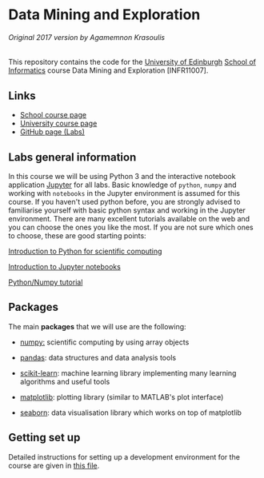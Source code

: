 # Data Mining and Exploration
###### Original 2017 version by Agamemnon Krasoulis
This repository contains the code for the [University of Edinburgh](http://www.ed.ac.uk/) [School of Informatics](http://www.ed.ac.uk/informatics/) course Data Mining and Exploration [INFR11007].
## Links
  * [School course page](https://www.inf.ed.ac.uk/teaching/courses/dme/)
  * [University course page](http://www.drps.ed.ac.uk/17-18/dpt/cxinfr11007.htm)
  * [GitHub page (Labs)](https://github.com/sinziana91/DME)

## Labs general information

In this course we will be using Python 3 and the interactive notebook application [Jupyter](http://jupyter.readthedocs.io/) for all labs. Basic knowledge of `python`, `numpy` and working with `notebooks` in the Jupyter environment is assumed for this course. If you haven't used python before, you are strongly advised to familiarise yourself with basic python syntax and working in the Jupyter environment. There are many excellent tutorials available on the web and you can choose the ones you like the most. If you are not sure which ones to choose, these are good starting points:

[Introduction to Python for scientific computing](http://bebi103.caltech.edu/2015/tutorials/t1a_intro_to_python.html)

[Introduction to Jupyter notebooks](http://bebi103.caltech.edu/2015/tutorials/t0b_intro_to_jupyter_notebooks.html)

[Python/Numpy tutorial](http://cs231n.github.io/python-numpy-tutorial/#python)


## Packages 

The main **packages** that we will use are the following:
* [numpy:](http://www.numpy.org/) scientific computing by using array objects

* [pandas](http://pandas.pydata.org/): data structures and data analysis tools

* [scikit-learn](http://scikit-learn.org/stable/): machine learning library implementing many learning algorithms and useful tools

* [matplotlib](http://matplotlib.org/): plotting library (similar to MATLAB's plot interface)

* [seaborn](https://seaborn.github.io/index.html): data visualisation library which works on top of matplotlib

## Getting set up
  Detailed instructions for setting up a development environment for the course are given in [this file](https://github.com/sinziana91/DME/blob/master/environment-set-up.md).
